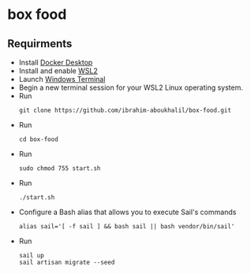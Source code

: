 # box food

## Requirments

* Install [Docker Desktop](https://www.docker.com/products/docker-desktop/)
* Install and enable [WSL2](https://docs.microsoft.com/en-us/windows/wsl/install)
* Launch [Windows Terminal](https://apps.microsoft.com/store/detail/windows-terminal/9N0DX20HK701?hl=en-us&gl=US)
* Begin a new terminal session for your WSL2 Linux operating system.
* Run
    ```
    git clone https://github.com/ibrahim-aboukhalil/box-food.git
    ```
* Run
    ```
    cd box-food
    ```
* Run
    ```
    sudo chmod 755 start.sh
    ```
* Run
    ```
    ./start.sh
    ```
* Configure a Bash alias that allows you to execute Sail's commands
    ```
    alias sail='[ -f sail ] && bash sail || bash vendor/bin/sail'
    ```
* Run
    ```
    sail up
    sail artisan migrate --seed
    ```